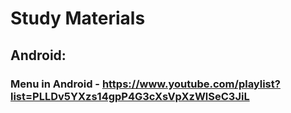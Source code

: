 # Study Materials

## Android:
  ### Menu in Android - https://www.youtube.com/playlist?list=PLLDv5YXzs14gpP4G3cXsVpXzWlSeC3JiL
